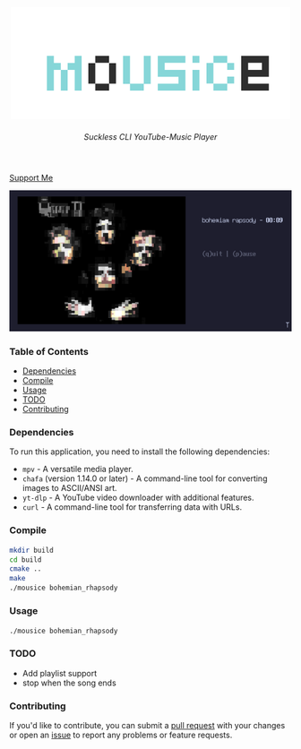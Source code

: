 
<p align="center">
    <img src="images/logo.png">
</p>

<h6 align="center">
Suckless CLI YouTube-Music Player
    </h6>

<h1></h1>

<br>

<div style="display: inline;" align="center">
    <a href="https://github.com/rdWei/rdWei/blob/main/donate.MD">
        Support Me
    </a>
</div>

<br>

<p align="center">
    <img src="images/screen.png">
</p>

### Table of Contents

- [Dependencies](#dependencies)
- [Compile](#compile)
- [Usage](#usage)
- [TODO](#todo)
- [Contributing](#contributing)

### Dependencies

To run this application, you need to install the following dependencies:

- `mpv` - A versatile media player.
- `chafa` (version 1.14.0 or later) - A command-line tool for converting images to ASCII/ANSI art.
- `yt-dlp` - A YouTube video downloader with additional features.
- `curl` - A command-line tool for transferring data with URLs.

### Compile

```bash
mkdir build
cd build
cmake ..
make
./mousice bohemian_rhapsody
```

### Usage
`./mousice bohemian_rhapsody`

### TODO
- Add playlist support
- stop when the song ends

### Contributing
If you'd like to contribute, you can submit a [pull request](https://github.com/rdWei/mousice/pulls) with your changes or open an [issue](https://github.com/rdWei/mousice/pulls) to report any problems or feature requests.
